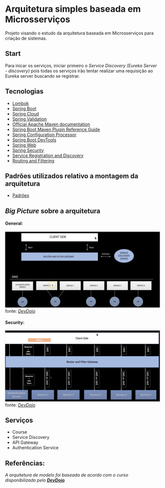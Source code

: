# Arquitetura simples baseada em Microsserviços

Projeto visando o estudo da arquitetura baseada em Microsserviços para criação de sistemas. 

## Start

Para inicar os serviços, iniciar primeiro o *Service Discovery (Eureka Server - discovery)* pois todas os serviços
irão tentar realizar uma requisição ao Eureka server buscando se registrar.

## Tecnologias

 - [Lombok](https://projectlombok.org/features/all)
 - [Spring Boot](https://docs.spring.io/spring-boot/docs/current/reference/htmlsingle/)
 - [Spring Cloud](https://spring.io/projects/spring-cloud)
 - [Spring Validation](https://docs.spring.io/spring-framework/docs/4.1.7.RELEASE/spring-framework-reference/html/validation.html)
 - [Official Apache Maven documentation](https://maven.apache.org/guides/index.html)
 - [Spring Boot Maven Plugin Reference Guide](https://docs.spring.io/spring-boot/docs/2.1.17.RELEASE/maven-plugin/)
 - [Spring Configuration Processor](https://docs.spring.io/spring-boot/docs/2.3.4.RELEASE/reference/htmlsingle/#configuration-metadata-annotation-processor)
 - [Spring Boot DevTools](https://docs.spring.io/spring-boot/docs/2.3.4.RELEASE/reference/htmlsingle/#using-boot-devtools)
 - [Spring Web](https://docs.spring.io/spring-boot/docs/2.3.4.RELEASE/reference/htmlsingle/#boot-features-developing-web-applications)
 - [Spring Security](https://docs.spring.io/spring-boot/docs/2.3.4.RELEASE/reference/htmlsingle/#boot-features-security)
 - [Service Registration and Discovery](https://spring.io/guides/gs/service-registration-and-discovery/)
 - [Routing and Filtering](https://spring.io/guides/gs/routing-and-filtering/)
 
## Padrões utilizados relativo a montagem da arquitetura

 - [Padrões]()



## *Big Picture* sobre a arquitetura

#### General:

![Alt text](resources-to-readme/microsservices_architecture.png?raw=true "General")
fonte: *[DevDojo](https://www.youtube.com/playlist?list=PL62G310vn6nH_iMQoPMhIlK_ey1npyUUl)*

#### Security:
![Alt text](resources-to-readme/microservices_architecture-security.png?raw=true "Security")
fonte: *[DevDojo](https://www.youtube.com/playlist?list=PL62G310vn6nH_iMQoPMhIlK_ey1npyUUl)*


## Serviços

 - Course
 - Service Discovery
 - API Gateway
 - Authentication Service


## Referências:

*A arquitetura de modelo foi baseada de acordo com o curso disponibilizado pelo 
**[DevDojo](https://www.youtube.com/playlist?list=PL62G310vn6nH_iMQoPMhIlK_ey1npyUUl)***
 


